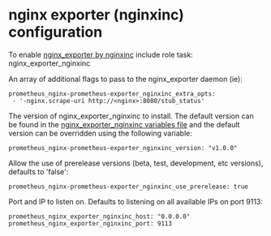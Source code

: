 # nginx exporter (nginxinc) configuration

To enable [nginx_exporter by nginxinc](https://github.com/nginxinc/nginx-prometheus-exporter) include role task: nginx_exporter_nginxinc

An array of additional flags to pass to the nginx_exporter daemon (ie):

    prometheus_nginx-prometheus-exporter_nginxinc_extra_opts:
     - '-nginx.scrape-uri http://<nginx>:8080/stub_status'

The version of nginx_exporter_nginxinc to install. The default version can be found in the [nginx_exporter_nginxinc variables file](../vars/software/nginx_exporter_nginxinc.yml) and the default version can be overridden using the following variable:

    prometheus_nginx-prometheus-exporter_nginxinc_version: "v1.0.0"

Allow the use of prerelease versions (beta, test, development, etc versions), defaults to 'false':

    prometheus_nginx-prometheus-exporter_nginxinc_use_prerelease: true

Port and IP to listen on. Defaults to listening on all available IPs on port 9113:

    prometheus_nginx_exporter_nginxinc_host: "0.0.0.0"
    prometheus_nginx_exporter_nginxinc_port: 9113
